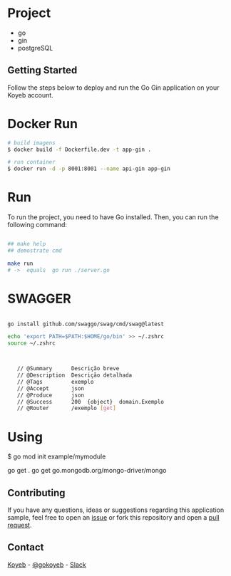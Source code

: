 # Project
  - go 
  - gin
  - postgreSQL


## Getting Started

Follow the steps below to deploy and run the Go Gin application on your Koyeb account.


# Docker Run

```sh
# build imagens
$ docker build -f Dockerfile.dev -t app-gin .

# run container
$ docker run -d -p 8001:8001 --name api-gin app-gin

```
# Run 
To run the project, you need to have Go installed. Then, you can run the following command:

```sh

## make help 
## demostrate cmd

make run 
# ->  equals  go run ./server.go

```

# SWAGGER
```sh

go install github.com/swaggo/swag/cmd/swag@latest

echo 'export PATH=$PATH:$HOME/go/bin' >> ~/.zshrc
source ~/.zshrc



   // @Summary      Descrição breve
   // @Description  Descrição detalhada
   // @Tags         exemplo
   // @Accept       json
   // @Produce      json
   // @Success      200  {object}  domain.Exemplo
   // @Router       /exemplo [get]
```

# Using 

$ go mod init example/mymodule

go get .
go get go.mongodb.org/mongo-driver/mongo    



## Contributing

If you have any questions, ideas or suggestions regarding this application sample, feel free to open an [issue](//github.com/koyeb/example-go-gin/issues) or fork this repository and open a [pull request](//github.com/koyeb/example-go-gin/pulls).

## Contact

[Koyeb](https://www.koyeb.com) - [@gokoyeb](https://twitter.com/gokoyeb) - [Slack](http://slack.koyeb.com/)
